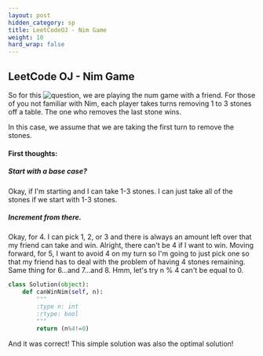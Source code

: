 ```yaml
---
layout: post
hidden_category: sp
title: LeetCodeOJ - Nim Game
weight: 10
hard_wrap: false
---
```


## LeetCode OJ - Nim Game

So for this ![question](https://leetcode.com/problems/nim-game/), we are playing the num game with a friend. For those of you not familiar with Nim, each player takes turns removing 1 to 3 stones off a table. The one who removes the last stone wins.


In this case, we assume that we are taking the first turn to remove the stones.

#### First thoughts:

##### Start with a base case?
Okay, if I'm starting and I can take 1-3 stones. I can just take all of the stones if we start with 1-3 stones.

##### Increment from there.
Okay, for 4. I can pick 1, 2, or 3 and there is always an amount left over that my friend can take and win.
Alright, there can't be 4 if I want to win.
Moving forward, for 5, I want to avoid 4 on my turn so I'm going to just pick one so that my friend has to deal with the problem of having 4 stones remaining.
Same thing for 6...and 7...and 8. Hmm, let's try n % 4 can't be equal to 0.

```python
class Solution(object):
    def canWinNim(self, n):
        """
        :type n: int
        :rtype: bool
        """
        return (n%4!=0)
```

And it was correct! This simple solution was also the optimal solution!
